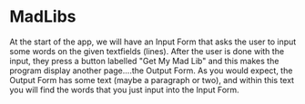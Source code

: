 # MadLibs
At the start of the app, we will have an Input Form that asks the user to input some words on the given textfields (lines). After the user is done with the input, they press a button labelled "Get My Mad Lib" and this makes the program display another page....the Output Form. As you would expect, the Output Form has some text (maybe a paragraph or two), and within this text you will find the words that you just input into the Input Form.
